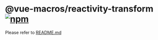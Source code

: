 # @vue-macros/reactivity-transform [![npm](https://img.shields.io/npm/v/@vue-macros/reactivity-transform.svg)](https://npmjs.com/package/@vue-macros/reactivity-transform)

Please refer to [README.md](https://github.com/sxzz/unplugin-vue-macros#readme)
